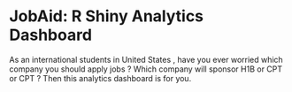 # JobAid: R Shiny Analytics Dashboard
As an international students in United States , have you ever worried which company you should apply jobs ? Which company will sponsor H1B or CPT or CPT ? Then this analytics dashboard is for you. 
